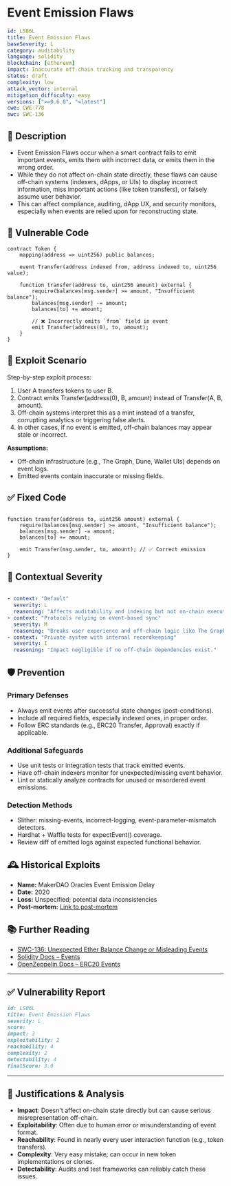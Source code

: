 # Event Emission Flaws

```YAML
id: LS06L
title: Event Emission Flaws
baseSeverity: L
category: auditability
language: solidity
blockchain: [ethereum]
impact: Inaccurate off-chain tracking and transparency
status: draft
complexity: low
attack_vector: internal
mitigation_difficulty: easy
versions: [">=0.6.0", "<latest"]
cwe: CWE-778
swc: SWC-136
```
## 📝 Description

- Event Emission Flaws occur when a smart contract fails to emit important events, emits them with incorrect data, or emits them in the wrong order. 
- While they do not affect on-chain state directly, these flaws can cause off-chain systems (indexers, dApps, or UIs) to display incorrect information, miss important actions (like token transfers), or falsely assume user behavior.
- This can affect compliance, auditing, dApp UX, and security monitors, especially when events are relied upon for reconstructing state.

## 🚨 Vulnerable Code

```solidity
contract Token {
    mapping(address => uint256) public balances;

    event Transfer(address indexed from, address indexed to, uint256 value);

    function transfer(address to, uint256 amount) external {
        require(balances[msg.sender] >= amount, "Insufficient balance");
        balances[msg.sender] -= amount;
        balances[to] += amount;

        // ❌ Incorrectly omits `from` field in event
        emit Transfer(address(0), to, amount);
    }
}
```

## 🧪 Exploit Scenario

Step-by-step exploit process:

1. User A transfers tokens to user B.
2. Contract emits Transfer(address(0), B, amount) instead of Transfer(A, B, amount).
3. Off-chain systems interpret this as a mint instead of a transfer, corrupting analytics or triggering false alerts.
4. In other cases, if no event is emitted, off-chain balances may appear stale or incorrect.

**Assumptions:**

- Off-chain infrastructure (e.g., The Graph, Dune, Wallet UIs) depends on event logs.
- Emitted events contain inaccurate or missing fields.

## ✅ Fixed Code

```solidity

function transfer(address to, uint256 amount) external {
    require(balances[msg.sender] >= amount, "Insufficient balance");
    balances[msg.sender] -= amount;
    balances[to] += amount;

    emit Transfer(msg.sender, to, amount); // ✅ Correct emission
}
```

## 🧭 Contextual Severity

```yaml

- context: "Default"
  severity: L
  reasoning: "Affects auditability and indexing but not on-chain execution."
- context: "Protocols relying on event-based sync"
  severity: M
  reasoning: "Breaks user experience and off-chain logic like The Graph."
- context: "Private system with internal recordkeeping"
  severity: I
  reasoning: "Impact negligible if no off-chain dependencies exist."
```

## 🛡️ Prevention

### Primary Defenses

- Always emit events after successful state changes (post-conditions).
- Include all required fields, especially indexed ones, in proper order.
- Follow ERC standards (e.g., ERC20 Transfer, Approval) exactly if applicable.

### Additional Safeguards

- Use unit tests or integration tests that track emitted events.
- Have off-chain indexers monitor for unexpected/missing event behavior.
- Lint or statically analyze contracts for unused or misordered event emissions.

### Detection Methods

- Slither: missing-events, incorrect-logging, event-parameter-mismatch detectors.
- Hardhat + Waffle tests for expectEvent() coverage.
- Review diff of emitted logs against expected functional behavior.

## 🕰️ Historical Exploits

- **Name:** MakerDAO Oracles Event Emission Delay 
- **Date:** 2020 
- **Loss:** Unspecified; potential data inconsistencies 
- **Post-mortem:** [Link to post-mortem](https://blog.makerdao.com/makerdao-oracle-delay-incident-report/)  

## 📚 Further Reading

- [SWC-136: Unexpected Ether Balance Change or Misleading Events](https://swcregistry.io/docs/SWC-136) 
- [Solidity Docs – Events](https://docs.soliditylang.org/en/latest/contracts.html#events) 
- [OpenZeppelin Docs – ERC20 Events](https://docs.openzeppelin.com/contracts/4.x/api/token/erc20#IERC20-Transfer-address-address-uint256) 
  
---

## ✅ Vulnerability Report

```markdown
id: LS06L
title: Event Emission Flaws 
severity: L
score:
impact: 3         
exploitability: 2 
reachability: 4   
complexity: 2     
detectability: 4  
finalScore: 3.0
```

---

## 📄 Justifications & Analysis

- **Impact**: Doesn't affect on-chain state directly but can cause serious misrepresentation off-chain.
- **Exploitability**: Often due to human error or misunderstanding of event format.
- **Reachability**: Found in nearly every user interaction function (e.g., token transfers).
- **Complexity**: Very easy mistake; can occur in new token implementations or clones.
- **Detectability**: Audits and test frameworks can reliably catch these issues.